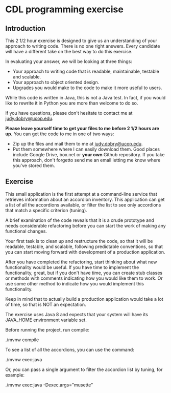 # CDL programming exercise

## Introduction

This 2 1/2 hour exercise is designed to give us an understanding of your approach to writing code.  There is no one right answers.  Every candidate will have a different take on the best way to do this exercise.  

In evaluating your answer, we will be looking at three things:
* Your approach to writing code that is readable, maintainable, testable and scalable.
* Your approach to object oriented design.
* Upgrades you would make to the code to make it more useful to users.

While this code is written in Java, this is not a Java test.  In fact, if you would like to rewrite it in Python you are more than welcome to do so.  

If you have questions, please don't hesitate to contact me at judy.dobry@ucop.edu.

**Please leave yourself time to get your files to me before 2 1/2 hours are up.** You can get the code to me in one of two ways:
* Zip up the files and mail them to me at judy.dobry@ucop.edu.
* Put them somewhere where I can easily download them.  Good places include Google Drive, box.net or **your own** Github repository.  If you take this approach, don't forgetto send me an email letting me know where you've stored them.

## Exercise
This small application is the first attempt at a command-line service that retrieves information about an accordion inventory. This application can get a list of all the accordions available, or filter the list to see only accordions that match a specific criterion (tuning).


A brief examination of the code reveals that it is a crude prototype and needs considerable refactoring before you can start the work of making any functional changes.

Your first task is to clean up and restructure the code, so that it will be readable, testable, and scalable, following predictable conventions, so that you can start moving forward with development of a production application.

After you have completed the refactoring, start thinking about what new functionality would be useful. If you have time to implement the functionality, great, but if you don't have time, you can create stub classes or methods with comments indicating how you would like them to work. Or use some other method to indicate how you would implement this functionality.

Keep in mind that to actually build a production application would take a lot of time, so that is NOT an expectation.

The exercise uses Java 8 and expects that your system will have its JAVA_HOME environment variable set. 

Before running the project, run compile:

./mvnw compile

To see a list of all the accordions, you can use the command:

./mvnw exec:java

Or, you can pass a single argument to filter the accordion list by tuning, for example:

./mvnw exec:java -Dexec.args="musette"
